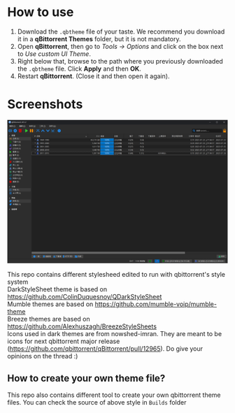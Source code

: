 # How to use

1. Download the `.qbtheme` file of your taste. We recommend you download it in a **qBittorrent Themes** folder, but it is not mandatory.
2. Open **qBittorrent**, then go to *Tools -> Options* and click on the box next to *Use custom UI Theme*.
3. Right below that, browse to the path where you previously downloaded the `.qbtheme` file. Click **Apply** and then **OK**.
4. Restart **qBittorrent**. (Close it and then open it again).

# Screenshots
![darkmode20231015.qbtheme](screenshots2/20231015.png)

This repo contains different stylesheed edited to run with qbittorrent's style system  
DarkStyleSheet theme is based on https://github.com/ColinDuquesnoy/QDarkStyleSheet  
Mumble themes are based on https://github.com/mumble-voip/mumble-theme  
Breeze themes are based on https://github.com/Alexhuszagh/BreezeStyleSheets  
Icons used in dark themes are from nowshed-imran. They are meant to be icons for next qbittorrent major release (https://github.com/qbittorrent/qBittorrent/pull/12965). Do give your opinions on the thread :)

## How to create your own theme file?
This repo also contains different tool to create your own qbittorrent theme files.
You can check the source of above style in `Builds` folder
